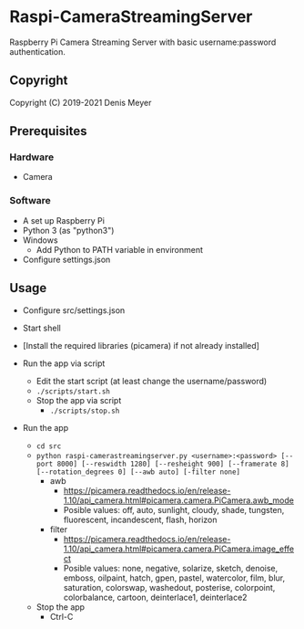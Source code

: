 # Raspi-CameraStreamingServer

Raspberry Pi Camera Streaming Server with basic username:password authentication.

## Copyright

Copyright (C) 2019-2021 Denis Meyer

## Prerequisites

### Hardware

* Camera

### Software

* A set up Raspberry Pi
* Python 3 (as "python3")
* Windows
  * Add Python to PATH variable in environment
* Configure settings.json

## Usage

* Configure src/settings.json

* Start shell
* [Install the required libraries (picamera) if not already installed]
* Run the app via script
  * Edit the start script (at least change the username/password)
  * `./scripts/start.sh`
  * Stop the app via script
    * `./scripts/stop.sh`
* Run the app
  * `cd src`
  * `python raspi-camerastreamingserver.py <username>:<password> [--port 8000] [--reswidth 1280] [--resheight 900] [--framerate 8] [--rotation_degrees 0] [--awb auto] [-filter none]`
    * awb
      * https://picamera.readthedocs.io/en/release-1.10/api_camera.html#picamera.camera.PiCamera.awb_mode
      * Posible values: off, auto, sunlight, cloudy, shade, tungsten, fluorescent, incandescent, flash, horizon
    * filter
      * https://picamera.readthedocs.io/en/release-1.10/api_camera.html#picamera.camera.PiCamera.image_effect
      * Posible values: none, negative, solarize, sketch, denoise, emboss, oilpaint, hatch, gpen, pastel, watercolor, film, blur, saturation, colorswap, washedout, posterise, colorpoint, colorbalance, cartoon, deinterlace1, deinterlace2
  * Stop the app
    * Ctrl-C
